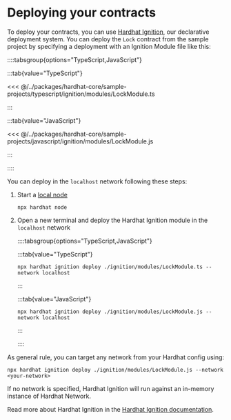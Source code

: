 # Deploying your contracts

To deploy your contracts, you can use [Hardhat Ignition](/ignition), our declarative deployment system. You can deploy the `Lock` contract from the sample project by specifying a deployment with an Ignition Module file like this:

::::tabsgroup{options="TypeScript,JavaScript"}

:::tab{value="TypeScript"}

<<< @/../packages/hardhat-core/sample-projects/typescript/ignition/modules/LockModule.ts

:::

:::tab{value="JavaScript"}

<<< @/../packages/hardhat-core/sample-projects/javascript/ignition/modules/LockModule.js

:::

::::

You can deploy in the `localhost` network following these steps:

1. Start a [local node](../getting-started/index.md#connecting-a-wallet-or-dapp-to-hardhat-network)

   ```
   npx hardhat node
   ```

2. Open a new terminal and deploy the Hardhat Ignition module in the `localhost` network

   ::::tabsgroup{options="TypeScript,JavaScript"}

   :::tab{value="TypeScript"}

   ```
   npx hardhat ignition deploy ./ignition/modules/LockModule.ts --network localhost
   ```

   :::

   :::tab{value="JavaScript"}

   ```
   npx hardhat ignition deploy ./ignition/modules/LockModule.js --network localhost
   ```

   :::

   ::::

As general rule, you can target any network from your Hardhat config using:

```
npx hardhat ignition deploy ./ignition/modules/LockModule.js --network <your-network>
```

If no network is specified, Hardhat Ignition will run against an in-memory instance of Hardhat Network.

Read more about Hardhat Ignition in the [Hardhat Ignition documentation](/ignition).
